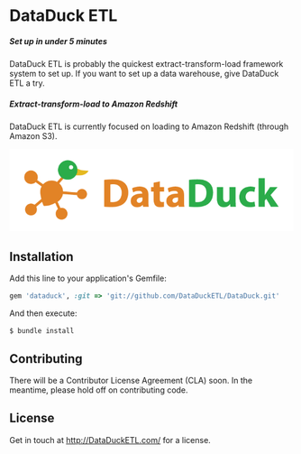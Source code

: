 # DataDuck ETL

##### Set up in under 5 minutes

DataDuck ETL is probably the quickest extract-transform-load framework system to set up. If you want to set up a data warehouse, give DataDuck ETL a try.

##### Extract-transform-load to Amazon Redshift

DataDuck ETL is currently focused on loading to Amazon Redshift (through Amazon S3).

![DataDuck ETL](static/logo.png "DataDuck ETL")

## Installation

Add this line to your application's Gemfile:

```ruby
gem 'dataduck', :git => 'git://github.com/DataDuckETL/DataDuck.git'
```

And then execute:

    $ bundle install

## Contributing

There will be a Contributor License Agreement (CLA) soon. In the meantime, please hold off on contributing code.

## License

Get in touch at http://DataDuckETL.com/ for a license.
